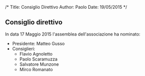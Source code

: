 /*
Title: Consiglio Direttivo
Author: Paolo
Date: 19/05/2015
*/
## Consiglio direttivo
In data 17 Maggio 2015 l'assemblea dell'associazione ha nominato:
 * Presidente: Matteo Gusso
 * Consiglieri:
 	* Flavio Agnoletto
	* Paolo Scaramuzza
	* Salvatore Munzone
	* Mirco Romanato
